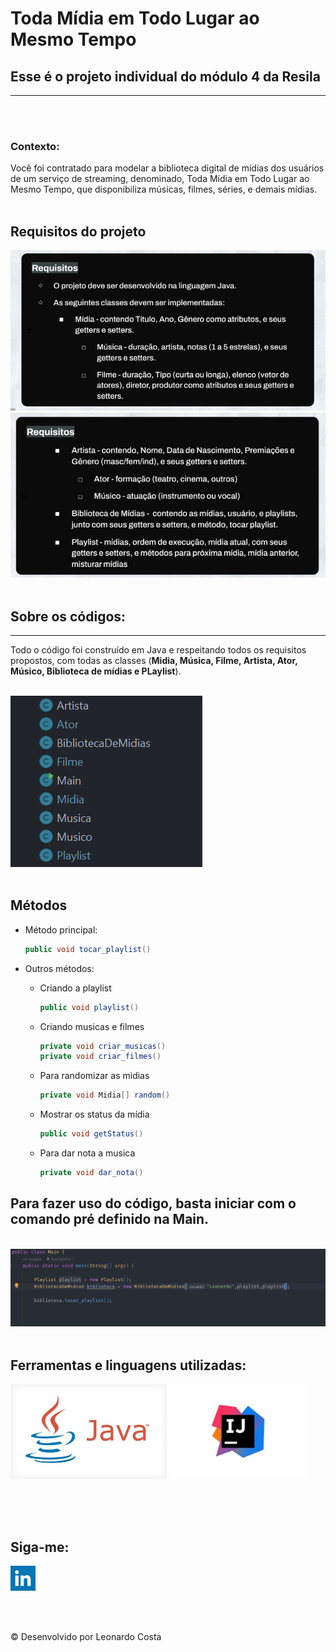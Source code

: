 # Toda Mídia em Todo Lugar ao Mesmo Tempo
## Esse é o projeto individual do módulo 4 da Resila
----
<br>
<br>

### Contexto:
Você foi contratado para modelar a biblioteca digital de mídias dos usuários de um serviço de streaming, denominado, Toda Mídia em Todo Lugar ao Mesmo Tempo, que disponibiliza músicas, filmes, séries, e demais mídias.
<br>
<br>

## Requisitos do projeto
  
    

<img src="./src/img/requisito1.png">
<img src="./src/img/requisito2.png">

<br>
<br>

## Sobre os códigos:
---

Todo o código foi construído em Java e respeitando todos os requisitos propostos, com todas as classes (**Midia, Música, Filme, Artista, Ator, Músico, Biblioteca de mídias e PLaylist**).  

<br>

<img src="./src/img/class.png">

<br>
<br>

## Métodos

* Método principal:
    ````java
    public void tocar_playlist()
    ````

* Outros métodos:
    - Criando a playlist
        ```java
        public void playlist()
        ````
    - Criando musicas e filmes
        ````java
    	private void criar_musicas()
        private void criar_filmes()
        ````
    - Para randomizar as midias
        ```java
        private void Midia[] random()
        ````
    - Mostrar os status da mídia
        ````java
        public void getStatus()
        ````
    - Para dar nota a musica
        ```java
        private void dar_nota()
        ````


## Para fazer uso do código, basta iniciar com o comando pré definido na Main.

<br>

<img src="./src/img/main.png">

<br>
<br>

## Ferramentas e linguagens utilizadas:



<img src="./src/img/java.jpg" width="250px" alt="Java">  <img src="./src/img/intellij.jpg" width="220px" alt="Intellij"> 


<br>
<br>
<br>

## Siga-me:



<a href="https://www.linkedin.com/in/leonardosantosdev/"><img src="./src/img/linkedin.png" style="width:40px"></a>

<br>
<br>

©️ Desenvolvido por Leonardo Costa

